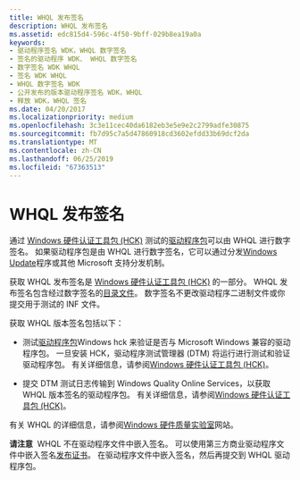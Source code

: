 ```yaml
---
title: WHQL 发布签名
description: WHQL 发布签名
ms.assetid: edc815d4-596c-4f50-9bff-029b8ea19a0a
keywords:
- 驱动程序签名 WDK，WHQL 数字签名
- 签名的驱动程序 WDK、 WHQL 数字签名
- 数字签名 WDK WHQL
- 签名 WDK WHQL
- WHQL 数字签名 WDK
- 公开发布的版本驱动程序签名 WDK，WHQL
- 释放 WDK，WHQL 签名
ms.date: 04/20/2017
ms.localizationpriority: medium
ms.openlocfilehash: 3c3e11cec40da6182eb3e5e9e2c2799adfe30875
ms.sourcegitcommit: fb7d95c7a5d47860918cd3602efdd33b69dcf2da
ms.translationtype: MT
ms.contentlocale: zh-CN
ms.lasthandoff: 06/25/2019
ms.locfileid: "67363513"
---
```

# <a name="whql-release-signature"></a>WHQL 发布签名


通过 [Windows 硬件认证工具包 (HCK)](https://go.microsoft.com/fwlink/p/?linkid=254893) 测试的[驱动程序包](driver-packages.md)可以由 WHQL 进行数字签名。 如果驱动程序包是由 WHQL 进行数字签名，它可以通过分发[Windows Update](https://docs.microsoft.com/windows-hardware/drivers)程序或其他 Microsoft 支持分发机制。

获取 WHQL 发布签名是 [Windows 硬件认证工具包 (HCK)](https://go.microsoft.com/fwlink/p/?linkid=254893) 的一部分。 WHQL 发布签名包含经过数字签名的[目录文件](catalog-files.md)。 数字签名不更改驱动程序二进制文件或你提交用于测试的 INF 文件。

获取 WHQL 版本签名包括以下：

-   测试[驱动程序包](driver-packages.md)Windows hck 来验证是否与 Microsoft Windows 兼容的驱动程序包。 一旦安装 HCK，驱动程序测试管理器 (DTM) 将运行进行测试和验证驱动程序包。 有关详细信息，请参阅[Windows 硬件认证工具包 (HCK)](https://go.microsoft.com/fwlink/p/?linkid=254893)。

-   提交 DTM 测试日志传输到 Windows Quality Online Services，以获取 WHQL 版本签名的驱动程序包。 有关详细信息，请参阅[Windows 硬件认证工具包 (HCK)](https://go.microsoft.com/fwlink/p/?linkid=254893)。

有关 WHQL 的详细信息，请参阅[Windows 硬件质量实验室](https://go.microsoft.com/fwlink/p/?linkid=8705)网站。

**请注意**  WHQL 不在驱动程序文件中嵌入签名。 可以使用第三方商业驱动程序文件中嵌入签名[发布证书](release-certificates.md)。 在驱动程序文件中嵌入签名，然后再提交到 WHQL 驱动程序包。

 

 

 





